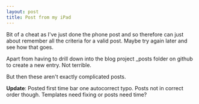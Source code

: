 ```yaml
---
layout: post
title: Post from my iPad
---
```

Bit of a cheat as I've just done the phone post and so therefore can just about remember all the criteria for a valid post. Maybe try again later and see how that goes.

Apart from having to drill down into the blog project _posts folder on github to create a new entry. Not terrible.

But then these aren't exactly complicated posts.

**Update**: Posted first time bar one autocorrect typo. Posts not in correct order though. Templates need fixing or posts need time?
